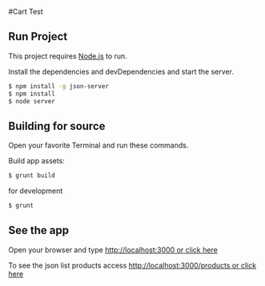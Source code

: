 #Cart Test

## Run Project
This project requires [Node.js](https://nodejs.org/) to run.

Install the dependencies and devDependencies and start the server.

```sh
$ npm install -g json-server
$ npm install
$ node server
```
## Building for source

Open your favorite Terminal and run these commands.

Build app assets:
```sh
$ grunt build
```
for development
```sh
$ grunt 
```

## See the app

Open your browser and type [http://localhost:3000 or click here](http://localhost:3000)

To see the json list products access [http://localhost:3000/products or click here](http://localhost:3000/products)
